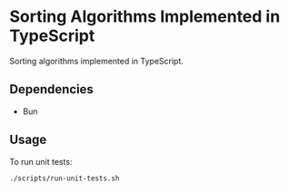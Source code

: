 # Sorting Algorithms Implemented in TypeScript

Sorting algorithms implemented in TypeScript.

## Dependencies

- Bun

## Usage

To run unit tests:

```bash
./scripts/run-unit-tests.sh
```
